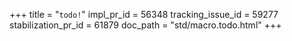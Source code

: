 +++
title = "`todo!`"
impl_pr_id = 56348
tracking_issue_id = 59277
stabilization_pr_id = 61879
doc_path = "std/macro.todo.html"
+++
